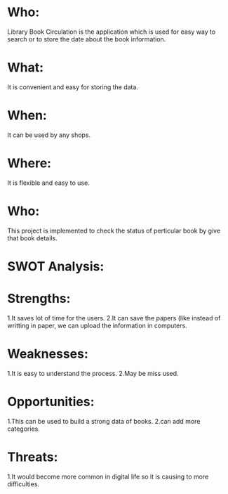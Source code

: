 <h1> Who: </h1>
Library Book Circulation is the application which is used for easy way to search or to store the date about the book information.

<h1> What: </h1>
It is convenient and easy for storing the data.

<h1> When: </h1>
It can be used by any shops.

<h1> Where: </h1>
It is flexible and easy to use.

<h1> Who: </h1>
This project is implemented to check the status of perticular book by give that book details.

<h1> SWOT Analysis: </h1>
<h1> Strengths: </h1>
1.It saves lot of time for the users. 2.It can save the papers (like instead of writting in paper, we can upload the information in computers.

<h1> Weaknesses: </h1>
1.It is easy to understand the process. 2.May be miss used.
<h1> Opportunities: </h1>
1.This can be used to build a strong data of books. 2.can add more categories.

<h1> Threats: </h1>
1.It would become more common in digital life so it is causing to more difficulties.
